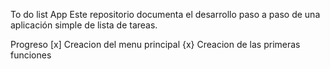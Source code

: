 To do list App
Este repositorio documenta el desarrollo paso a paso de una aplicación simple de lista de tareas.

Progreso
[x] Creacion del menu principal
{x} Creacion de las primeras funciones